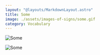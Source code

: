 ```yaml
---
layout: "@layouts/MarkdownLayout.astro"
title: Some
image: ./assets/images-of-signs/some.gif
category: Vocabulary
---
```


![Some](@signs/some.gif)

![Some](@signs/some-sgsl-sign-bank.gif)
